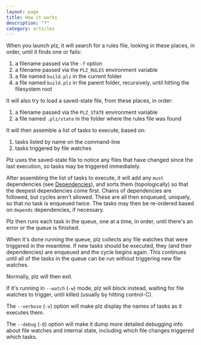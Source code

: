 ```yaml
---
layout: page
title: How it works
description: "?"
category: articles
---
```


When you launch plz, it will search for a rules file, looking in these places, in order, until it finds one or fails:

1. a filename passed via the `-f` option
2. a filename passed via the `PLZ_RULES` environment variable
3. a file named `build.plz` in the current folder
4. a file named `build.plz` in the parent folder, recursively, until hitting the filesystem root

It will also try to load a saved-state file, from these places, in order:

1. a filename passed via the `PLZ_STATE` environment variable
2. a file named `.plz/state` in the folder where the rules file was found

It will then assemble a list of tasks to execute, based on:

1. tasks listed by name on the command-line
2. tasks triggered by file watches

Plz uses the saved-state file to notice any files that have changed since the last execution, so tasks may be triggered immediately.

After assembling the list of tasks to execute, it will add any `must` dependencies (see <a href="{{ site.baseurl }}/articles/writing-tasks.html#dependencies">Dependencies</a>), and sorts them (topologically) so that the deepest dependencies come first. Chains of dependencies are followed, but cycles aren't allowed. These are all then enqueued, uniquely, so that no task is enqueued twice. The tasks may then be re-ordered based on `depends` dependencies, if necessary.

Plz then runs each task in the queue, one at a time, in order, until there's an error or the queue is finished.

When it's done running the queue, plz collects any file watches that were triggered in the meantime. If new tasks should be executed, they (and their dependencies) are enqueued and the cycle begins again. This continues until all of the tasks in the queue can be run without triggering new file watches.

Normally, plz will then exit.

If it's running in `--watch` (`-w`) mode, plz will block instead, waiting for file watches to trigger, until killed (usually by hitting control-C).

The `--verbose` (`-v`) option will make plz display the names of tasks as it executes them.

The `--debug` (`-D`) option will make it dump more detailed debugging info about file watches and internal state, including which file changes triggered which tasks.
